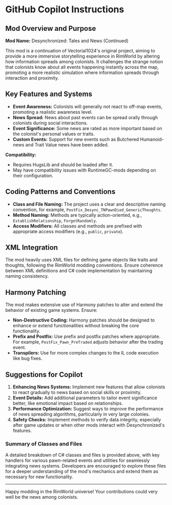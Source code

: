 # GitHub Copilot Instructions

## Mod Overview and Purpose
**Mod Name:** Desynchronized: Tales and News (Continued)

This mod is a continuation of Vectorial1024's original project, aiming to provide a more immersive storytelling experience in RimWorld by altering how information spreads among colonists. It challenges the strange notion that colonists know about all events happening instantly across the map, promoting a more realistic simulation where information spreads through interaction and proximity.

## Key Features and Systems
- **Event Awareness:** Colonists will generally not react to off-map events, promoting a realistic awareness level.
- **News Spread:** News about past events can be spread orally through colonists during social interactions.
- **Event Significance:** Some news are rated as more important based on the colonist's personal values or traits.
- **Custom Events:** Support for new events such as Butchered Humanoid-news and Trait Value news have been added.

**Compatibility:**
- Requires HugsLib and should be loaded after it.
- May have compatibility issues with RuntimeGC-mods depending on their configuration.

## Coding Patterns and Conventions
- **Class and File Naming:** The project uses a clear and descriptive naming convention, for example, `PostFix_Desync_TNPawnDied_GenericThoughts`.
- **Method Naming:** Methods are typically action-oriented, e.g., `EstablishRelationship`, `ForgetRandomly`.
- **Access Modifiers:** All classes and methods are prefixed with appropriate access modifiers (e.g., `public`, `private`).

## XML Integration
The mod heavily uses XML files for defining game objects like traits and thoughts, following the RimWorld modding conventions. Ensure coherence between XML definitions and C# code implementation by maintaining naming consistency.

## Harmony Patching
The mod makes extensive use of Harmony patches to alter and extend the behavior of existing game systems. Ensure:
- **Non-Destructive Coding:** Harmony patches should be designed to enhance or extend functionalities without breaking the core functionality.
- **Prefix and Postfix:** Use prefix and postfix patches where appropriate. For example, `PostFix_Pawn_PreTraded` adjusts behavior after the trading event.
- **Transpilers:** Use for more complex changes to the IL code execution like bug fixes.

## Suggestions for Copilot
1. **Enhancing News Systems:** Implement new features that allow colonists to react gradually to news based on social skills or proximity.
2. **Event Details:** Add additional parameters to tailor event significance better, like emotional impact based on relationships.
3. **Performance Optimization:** Suggest ways to improve the performance of news spreading algorithms, particularly in very large colonies.
4. **Safety Checks:** Implement methods to verify data integrity, especially after game updates or when other mods interact with Desynchronized's features.

### Summary of Classes and Files
A detailed breakdown of C# classes and files is provided above, with key handlers for various pawn-related events and utilities for seamlessly integrating news systems. Developers are encouraged to explore these files for a deeper understanding of the mod's mechanics and extend them as necessary for new functionality.

---

Happy modding in the RimWorld universe! Your contributions could very well be the news among colonists.
